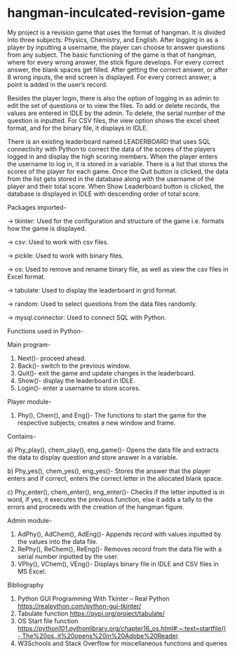 # hangman-inculcated-revision-game

My project is a revision game that uses the format of hangman. It is divided into three subjects: Physics, Chemistry, and English. After logging in as a player by inputting a username, the player can choose to answer questions from any subject. The basic functioning of the game is that of hangman, where for every wrong answer, the stick figure develops. For every correct answer, the blank spaces get filled. After getting the correct answer, or after 8 wrong inputs, the end screen is displayed. For every correct answer, a point is added in the user’s record.

Besides the player login, there is also the option of logging in as admin to edit the set of questions or to view the files. To add or delete records, the values are entered in IDLE by the admin. To delete, the serial number of the question is inputted. For CSV files, the view option shows the excel sheet format, and for the binary file, it displays in IDLE. 

There is an existing leaderboard named LEADERBOARD that uses SQL connectivity with Python to correct the data of the scores of the players logged in and display the high scoring members. When the player enters the username to log in, it is stored in a variable. There is a list that stores the scores of the player for each game. Once the Quit button is clicked, the data from the list gets stored in the database along with the username of the player and their total score. When Show Leaderboard button is clicked, the database is displayed in IDLE with descending order of total score.

Packages imported-

-> tkinter: Used for the configuration and structure of the game i.e. formats how the game is displayed.

-> csv: Used to work with csv files.

-> pickle: Used to work with binary files.

-> os: Used to remove and rename binary file, as well as view the csv files in Excel format.

-> tabulate: Used to display the leaderboard in grid format.

-> random: Used to select questions from the data files randomly.

-> mysql.connector: Used to connect SQL with Python.

Functions used in Python-

Main program-
1) Next()- proceed ahead.
2) Back()- switch to the previous window.
3) Quit()- exit the game and update changes in the leaderboard.
4) Show()- display the leaderboard in IDLE.
5) Login()- enter a username to store scores.

Player module-
1) Phy(), Chem(), and Eng()- The functions to start the game for the respective subjects; creates a new window and frame.

Contains-
	
a) Phy_play(), chem_play(), eng_game()- Opens the data file and extracts the data to display question and store answer in a variable.
	
b) Phy_yes(), chem_yes(), eng_yes()- Stores the answer that the player enters and if correct, enters the correct letter in the allocated blank space.
	
c) Phy_enter(), chem_enter(), eng_enter()- Checks if the letter inputted is in word, if yes, it executes the previous function, else it adds a tally to the errors and
	proceeds with the creation of the hangman figure.

Admin module-
1) AdPhy(), AdChem(), AdEng()- Appends record with values inputted by the values into the data file.
2) RePhy(), ReChem(), ReEng()- Removes record from the data file with a serial number inputted by the user.
3) VPhy(), VChem(), VEng()- Displays binary file in IDLE and CSV files in MS Excel.

Bibliography
1. Python GUI Programming With Tkinter – Real Python https://realpython.com/python-gui-tkinter/
2. Tabulate function https://pypi.org/project/tabulate/
3. OS Start file function https://python101.pythonlibrary.org/chapter16_os.html#:~:text=startfile()-,The%20os.,it%20opens%20in%20Adobe%20Reader.
4. W3Schools and Stack Overflow for miscellaneous functions and queries
